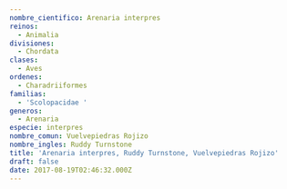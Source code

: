 ```yaml
---
nombre_cientifico: Arenaria interpres
reinos:
  - Animalia
divisiones:
  - Chordata
clases:
  - Aves
ordenes:
  - Charadriiformes
familias:
  - 'Scolopacidae '
generos:
  - Arenaria
especie: interpres
nombre_comun: Vuelvepiedras Rojizo
nombre_ingles: Ruddy Turnstone
title: 'Arenaria interpres, Ruddy Turnstone, Vuelvepiedras Rojizo'
draft: false
date: 2017-08-19T02:46:32.000Z
---
```


